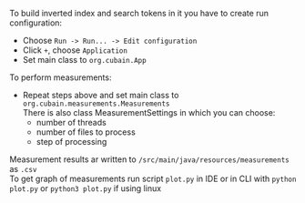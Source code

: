 To build inverted index and search tokens in it you have to create run configuration:
* Choose ```Run -> Run... -> Edit configuration```
* Click ```+```, choose ```Application``` 
* Set main class to ```org.cubain.App```

To perform measurements:
* Repeat steps above and set main class to ```org.cubain.measurements.Measurements```
\
  There is also class MeasurementSettings in which you can choose:
  * number of threads
  * number of files to process 
  * step of processing
  
Measurement results ar written to ```/src/main/java/resources/measurements``` as ```.csv```\
To get graph of measurements run script ```plot.py``` in IDE or in CLI with ```python plot.py```
or ```python3 plot.py``` if using linux